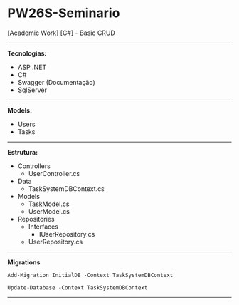 # PW26S-Seminario

[Academic Work] [C#] - Basic CRUD

---

**Tecnologias:**

- ASP .NET
- C#
- Swagger (Documentação)
- SqlServer

---

**Models:**

- Users
- Tasks

---

**Estrutura:**

- Controllers
  - UserController.cs
- Data
  - TaskSystemDBContext.cs
- Models
  - TaskModel.cs
  - UserModel.cs
- Repositories
  - Interfaces
    - IUserRepository.cs
  - UserRepository.cs

---

**Migrations**

` Add-Migration InitialDB -Context TaskSystemDBContext `

`Update-Database -Context TaskSystemDBContext`

---
